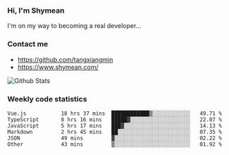 ### Hi, I'm Shymean

I'm on my way to becoming a real developer...

### Contact me

- <https://github.com/tangxiangmin>
- <https://www.shymean.com/>

![Github Stats](https://github-readme-stats.vercel.app/api?username=tangxiangmin&show_icons=true&theme=dark)


###  Weekly code statistics

<!--START_SECTION:waka-->

```text
Vue.js           18 hrs 37 mins  ████████████▒░░░░░░░░░░░░   49.71 %
TypeScript       8 hrs 16 mins   █████▓░░░░░░░░░░░░░░░░░░░   22.07 %
JavaScript       5 hrs 17 mins   ███▓░░░░░░░░░░░░░░░░░░░░░   14.13 %
Markdown         2 hrs 45 mins   ██░░░░░░░░░░░░░░░░░░░░░░░   07.35 %
JSON             49 mins         ▓░░░░░░░░░░░░░░░░░░░░░░░░   02.22 %
Other            43 mins         ▒░░░░░░░░░░░░░░░░░░░░░░░░   01.92 %
```

<!--END_SECTION:waka-->